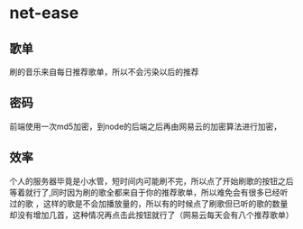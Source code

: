 # net-ease

>
## 歌单
刷的音乐来自每日推荐歌单，所以不会污染以后的推荐
## 密码
前端使用一次md5加密，到node的后端之后再由网易云的加密算法进行加密，
## 效率
个人的服务器毕竟是小水管，短时间内可能刷不完，所以点了开始刷歌的按钮之后等着就行了,同时因为刷的歌全都来自于你的推荐歌单，所以难免会有很多已经听过的歌
，这样的歌是不会加播放量的，所以有的时候点了刷歌但已听的歌的数量却没有增加几首，这种情况再点击此按钮就行了（网易云每天会有八个推荐歌单）
